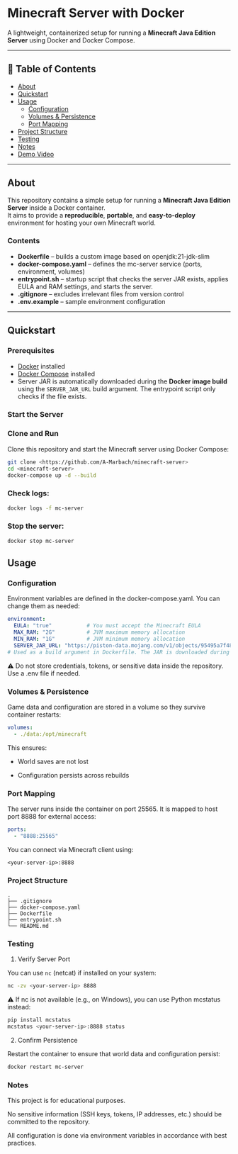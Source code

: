 # Minecraft Server with Docker

A lightweight, containerized setup for running a **Minecraft Java Edition Server** using Docker and Docker Compose.

---

## 📑 Table of Contents
- [About](#about)
- [Quickstart](#quickstart)
- [Usage](#usage)
  - [Configuration](#configuration)
  - [Volumes & Persistence](#volumes--persistence)
  - [Port Mapping](#port-mapping)
- [Project Structure](#project-structure)
- [Testing](#testing)
- [Notes](#notes)
- [Demo Video](#demo-video)

---

##  About

This repository contains a simple setup for running a **Minecraft Java Edition Server** inside a Docker container.  
It aims to provide a **reproducible**, **portable**, and **easy-to-deploy** environment for hosting your own Minecraft world.

### Contents
- **Dockerfile** – builds a custom image based on openjdk:21-jdk-slim  
- **docker-compose.yaml** – defines the mc-server service (ports, environment, volumes)  
- **entrypoint.sh** – startup script that checks the server JAR exists, applies EULA and RAM settings, and starts the server.
- **.gitignore** – excludes irrelevant files from version control  
- **.env.example** – sample environment configuration  

---

##  Quickstart

### Prerequisites
- [Docker](https://docs.docker.com/get-docker/) installed  
- [Docker Compose](https://docs.docker.com/compose/install/) installed  
- Server JAR is automatically downloaded during the **Docker image build** using the `SERVER_JAR_URL` build argument. 
  The entrypoint script only checks if the file exists.

### Start the Server



### Clone and Run
Clone this repository and start the Minecraft server using Docker Compose:

```bash
git clone <https://github.com/A-Marbach/minecraft-server>
cd <minecraft-server>
docker-compose up -d --build
```


### Check logs:

```bash
docker logs -f mc-server
```



### Stop the server:


```bash
docker stop mc-server
```

## Usage

### Configuration

Environment variables are defined in the docker-compose.yaml.
You can change them as needed:


```yaml
environment:
  EULA: "true"           # You must accept the Minecraft EULA
  MAX_RAM: "2G"          # JVM maximum memory allocation
  MIN_RAM: "1G"          # JVM minimum memory allocation
  SERVER_JAR_URL: "https://piston-data.mojang.com/v1/objects/95495a7f485eedd84ce928cef5e223b757d2f764/server.jar" # optional: specific version
# Used as a build argument in Dockerfile. The JAR is downloaded during image build, not by the container.
```

⚠️ Do not store credentials, tokens, or sensitive data inside the repository. Use a .env file if needed.

### Volumes & Persistence

Game data and configuration are stored in a volume so they survive container restarts:


```yaml
volumes:
  - ./data:/opt/minecraft
```

This ensures:

* World saves are not lost

* Configuration persists across rebuilds

### Port Mapping

The server runs inside the container on port 25565.
It is mapped to host port 8888 for external access:


```yaml
ports:
  - "8888:25565"
```

You can connect via Minecraft client using:

`<your-server-ip>:8888`

### Project Structure
```
.
├── .gitignore
├── docker-compose.yaml
├── Dockerfile
├── entrypoint.sh
└── README.md
```

### Testing

1. Verify Server Port

You can use `nc` (netcat) if installed on your system:

```bash
nc -zv <your-server-ip> 8888
```

⚠️ If nc is not available (e.g., on Windows), you can use Python mcstatus instead:

```bash
pip install mcstatus
mcstatus <your-server-ip>:8888 status
```

2. Confirm Persistence

Restart the container to ensure that world data and configuration persist:

```bash
docker restart mc-server
```


### Notes

This project is for educational purposes.

No sensitive information (SSH keys, tokens, IP addresses, etc.) should be committed to the repository.

All configuration is done via environment variables in accordance with best practices.


